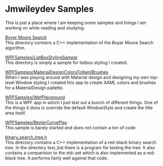 # Jmwileydev Samples
This is just a place where I am keeping some samples and things I am working on while
reading and studying.
<p>

[Boyer Moore Search](./BoyerMooreSearch/readme.md)<br>
This directory contains a C++ implementation of the Boyer Moore Search algorithm.

[WPFSamples/ListBoxStylingSample](./ListBoxStylingSample/readme.md)<br>
This directory is simply a sample for listbox styling I created.

[WPFSamples/MaterialDesignColorsToXamlBrushes](./MaterialDesignColorsToXamlBrushes/readme.md)<br>
When I was playing around with Material design and designing my own top-level Window styling I created this app to create XAML
colors and brushes for a MaterialDesign pallette.

[WPFSamples/WpfPlayground](./WpfPlayground/readme.md)<br>
This is a WPF app in which I just test out a bunch of different things. One of the things it does is override the default WindowStyle
and create the title area itself.

[WPFSamples/BezierCurvePlay](./BezierCurvePlay/readme.md)<br>
This sample is barely started and does not contain a ton of code.

[binary_search_tree.h](./include/readme.md)<br>
This directory contains a C++ implementation of a red-black binary search tree. In the directory test_bst there is a
program for testing the tree. It also contains a comparision to the std::set which is also implemented as a red-black
tree. It performs fairly well against that code.

